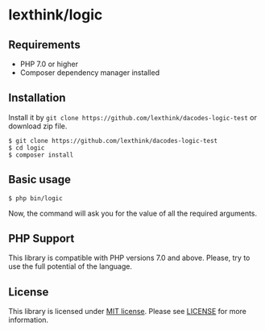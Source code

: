 # lexthink/logic

## Requirements

* PHP 7.0 or higher
* Composer dependency manager installed

## Installation

Install it by `git clone https://github.com/lexthink/dacodes-logic-test` or download zip file.

```shell
$ git clone https://github.com/lexthink/dacodes-logic-test
$ cd logic
$ composer install
```

## Basic usage

```shell
$ php bin/logic
```
Now, the command will ask you for the value of all the required arguments.

## PHP Support

This library is compatible with PHP versions 7.0 and above.
Please, try to use the full potential of the language.

## License

This library is licensed under [MIT license](http://opensource.org/licenses/MIT). Please see [LICENSE](LICENSE) for more information.